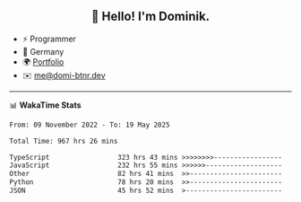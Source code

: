 <h2 align="center">👋 Hello! I'm Dominik.</h2>

- ⚡ Programmer
- 📍 Germany
- 🌍 [Portfolio](https://domi-btnr.dev)
- ✉️ [me@domi-btnr.dev](mailto://me@domi-btnr.dev)

---
📊 **WakaTime Stats**
<!--START_SECTION:waka-->

```txt
From: 09 November 2022 - To: 19 May 2025

Total Time: 967 hrs 26 mins

TypeScript                 323 hrs 43 mins >>>>>>>>-----------------   33.46 %
JavaScript                 232 hrs 55 mins >>>>>>-------------------   24.08 %
Other                      82 hrs 41 mins  >>-----------------------   08.55 %
Python                     78 hrs 20 mins  >>-----------------------   08.10 %
JSON                       45 hrs 52 mins  >------------------------   04.74 %
```

<!--END_SECTION:waka-->
